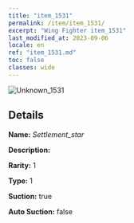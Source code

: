 ```yaml
---
title: "item_1531"
permalink: /item/item_1531/
excerpt: "Wing Fighter item_1531"
last_modified_at: 2023-09-06
locale: en
ref: "item_1531.md"
toc: false
classes: wide
---
```



 ![Unknown_1531](/images/item/Settlement_star_p.png)



## Details

 **Name:** *Settlement_star* 

 **Description:** 

 **Rarity:** 1 

 **Type:** 1 

 **Suction:** true 

 **Auto Suction:** false 


